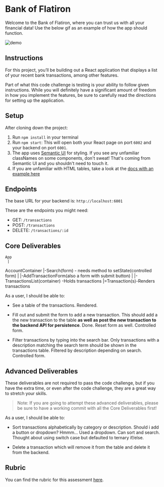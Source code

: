 # Bank of Flatiron

Welcome to the Bank of Flatiron, where you can trust us with all your financial data! Use the below gif as an example of how the app should function.

![demo](./demo.gif)

## Instructions

For this project, you’ll be building out a React application that displays a list of your recent bank transactions, among other features.

Part of what this code challenge is testing is your ability to follow given instructions. While you will definitely have a significant amount of freedom in how you implement the features, be sure to carefully read the directions for setting up the application.

## Setup

After cloning down the project:

1. Run `npm install` in your terminal
2. Run `npm start`: This will open both your React page on port `6002` and your backend on port `6001`.
3. The app uses [Semantic UI](https://semantic-ui.com/) for styling. If you see any unfamiliar classNames on some components, don't sweat! That's coming from Semantic UI and you shouldn't need to touch it.
4. If you are unfamiliar with HTML tables, take a look at the [docs with an example here](https://www.w3schools.com/html/html_tables.asp)

## Endpoints

The base URL for your backend is: `http://localhost:6001`

These are the endpoints you might need:

- GET: `/transactions`
- POST: `/transactions`
- DELETE: `/transactions/:id`

## Core Deliverables
    App 
     |
AccountContainer
|-Search(form) - needs method to setState(controlled form)
|
|-AddTransactionForm(also a form with submit button)
|
|-TransactionsList(container) -Holds transactions
            |=Transaction(s)-Renders transactions

As a user, I should be able to:

- See a table of the transactions.
Rendered. 
- Fill out and submit the form to add a new transaction. This should add a the new transaction to the table **as well as post the new transaction to the backend API for persistence**.
Done. Reset form as well. Controlled form. 

- Filter transactions by typing into the search bar. Only transactions with a description matching the search term should be shown in the transactions table.
Filtered by description depending on search. Controlled form.
## Advanced Deliverables

These deliverables are not required to pass the code challenge, but if you have the extra time, or even after the code challenge, they are a great way to stretch your skills.

> Note: If you are going to attempt these advanced deliverables, please be sure to have a working commit with all the Core Deliverables first!

As a user, I should be able to:

- Sort transactions alphabetically by category or description.
 Should i add a button or dropdown? Hmmm...
 Used a dropdown. Can sort and search. 
 Thought about using switch case but defaulted to ternary if/else. 
 
- Delete a transaction which will remove it from the table and delete it from the backend.

## Rubric

You can find the rubric for this assessment [here](https://github.com/learn-co-curriculum/se-rubrics/blob/master/module-4.md).
